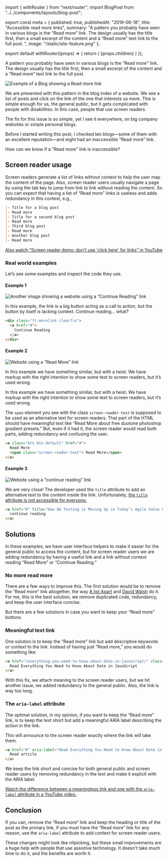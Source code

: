 import { withRouter } from "next/router";
import BlogPost from "../../components/layouts/blog-post";

export const meta = {
    published: true,
    publishedAt: "2019-06-18",
    title: "Accessible read more links",
    summary:
    "A pattern you probably have seen in various blogs is the “Read more” link. The design usually has the title first, then a small excerpt of the content and a “Read more” text link to the full post. ",
    image: "/static/site-feature.png"
};

export default withRouter((props) => {
    return (
        <BlogPost path={props.router.pathname} meta={meta}>
            {props.children}
        </BlogPost>
    )
});

A pattern you probably have seen in various blogs is the “Read more” link. The design usually has the title first, then a small excerpt of the content and a “Read more” text link to the full post.

![Example of a Blog showing a Read more link](/static/read-more-link-example.png)

We are presented with this pattern in the blog index of a website. We see a list of posts and click on the link of the one that interests us more. This is simple enough for us, the general public, but it gets complicated with people with disabilities. In this case, people that use screen readers.

The fix for this issue is so simple, yet I see it everywhere, on big company websites or simple personal blogs.

Before I started writing this post, I checked ten blogs—some of them with an excellent reputation—and eight had an inaccessible “Read more” link.

How can we know if a “Read more” link is inaccessible?

## Screen reader usage

Screen readers generate a list of links without context to help the user map the content of the page. Also, screen reader users usually navigate a page by using the tab key to jump from link to link without reading the content. So you can expect that having a list of “Read more” links is useless and adds redundancy in this context, e.g.,

```md
|- Title for a blog post
|- Read more
|- Title for a second blog post
|- Read more
|- Third blog post
|- Read more
|- Another blog post
|- Read more
```

[Also watch “Screen reader demo: don't use 'click here' for links” in YouTube](https://www.youtube.com/watch?v=zGa_rIK1itA)

### Real world examples

Let’s see some examples and inspect the code they use.

#### Example 1

![Another image showing a website using a “Continue Reading” link](/static/read-more-link-example-2.png)

In this example, the link is a big button acting as a call to action, but the button by itself is lacking context. Continue reading… what?

```html
<div class="ft-morelink clearfix">
  <a href="#">
    Continue Reading
  </a>
</div>
```

#### Example 2

![Website using a “Read More” link](/static/read-more-link-example-3.png)

In this example we have something similar, but with a twist. We have markup with the right intention to show some text to screen readers, but it’s used wrong.

In this example we have something similar, but with a twist. We have markup with the right intention to show some text to screen readers, but it’s used wrong.

The `span` element you see with the class `screen-reader-text` is supposed to be used as an alternative text for screen readers. That part of the HTML should have meaningful text like “Read More about free duotone photoshop gradient presets.” But, even if it had it, the screen reader would read both parts, adding redundancy and confusing the user.

```html
<a class="btn btn-default" href="#">
  Read More
  <span class="screen-reader-text"> Read More</span>
</a>
```

#### Example 3

![Website using a “continue reading” link](/static/read-more-link-example-4.png)

We are very close! The developer used the `title` attribute to add an alternative text to the content inside the link. Unfortunately, [the `title` attribute is not accessible for everyone.](https://developer.paciellogroup.com/blog/2010/11/using-the-html-title-attribute/)

```html
<a href="#" title="How QA Testing is Moving Up in Today’s Agile Value Chain" class="readmore button">
  continue reading
</a>
```

## Solutions

In these examples, we have user interface helpers to make it easier for the general public to access the content, but for screen reader users we are adding redundancy by having a useful link and a link without context reading “Read More” or “Continue Reading.”

### No more read more

There are a few ways to improve this. The first solution would be to remove the “Read more” link altogether, the way [A list Apart](https://alistapart.com/) and [David Walsh](https://davidwalsh.name) do it. For me, this is the best solution, we remove duplicated code, redundancy, and keep the user interface concise.

But there are a few solutions in case you want to keep your “Read more” buttons.

### Meaningful text link

One solution is to keep the “Read more” link but add descriptive keywords or context to the link. Instead of having just “Read more,” you would do something like:

```html
<a href="/everything-you-need-to-know-about-date-in-javascript/" class="read-more">
  Read Everything You Need to Know About Date in JavaScript
</a>
```

With this fix, we attach meaning to the screen reader users, but we hit another issue, we added redundancy to the general public. Also, the link is way too long.

### The `aria-label` attribute

The optimal solution, in my opinion, if you want to keep the “Read more” link, is to keep the text short but add a meaningful ARIA label describing the action in the link.

This will announce to the screen reader exactly where the link will take them.

```html
<a href="#" aria-label="Read Everything You Need to Know About Date in JavaScript">
  Read article
</a>
```

We keep the link short and concise for both general public and screen reader users by removing redundancy in the text and make it explicit with the ARIA label.

[Watch the difference between a meaningless link and one with the `aria-label` attribute in a YouTube video.](https://www.youtube.com/watch?v=1Zb5MW_nkLI)

## Conclusion

If you can, remove the “Read more” link and keep the heading or title of the post as the primary link, if you must have the “Read more” link for any reason, use the `aria-label` attribute to add context for screen reader users.

These changes might look like nitpicking, but these small improvements are a huge help with people that use assistive technology. It doesn’t take much time to do it, and the benefits are worth it.
